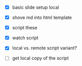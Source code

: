 * [x] basic slide setup local
* [x] shove md into html template
* [x] script these
* [x] watch script

* [x] local vs. remote script variant?
* [ ] get local copy of the script